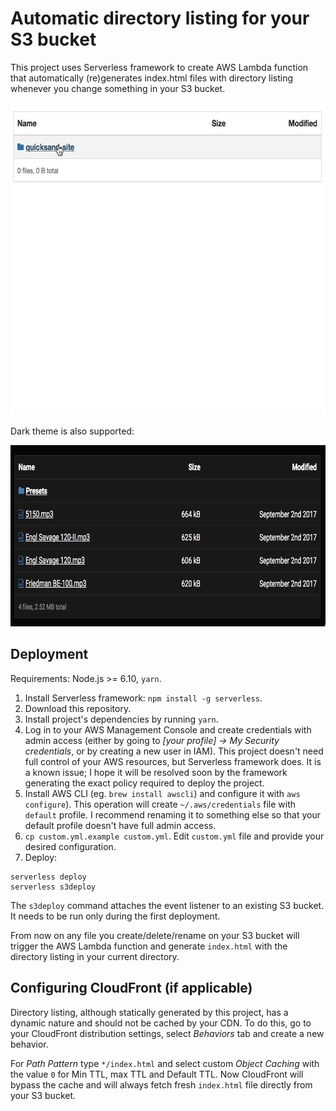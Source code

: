 # Automatic directory listing for your S3 bucket

This project uses Serverless framework to create AWS Lambda function that
automatically (re)generates index.html files with directory listing whenever
you change something in your S3 bucket.

<img src="docs/demo.gif" width="640" height="500" alt="Demo">

Dark theme is also supported:

<img src="docs/dark.png" width="714" height="290" alt="Dark mode">

## Deployment

Requirements: Node.js >= 6.10,  `yarn`.

1. Install Serverless framework: `npm install -g serverless`.
2. Download this repository.
3. Install project's dependencies by running `yarn`.
4. Log in to your AWS Management Console and create credentials with admin access (either by going to _[your profile] → My Security credentials_, or by creating a new user in IAM). This project doesn't need full control of your AWS resources, but Serverless framework does. It is a known issue; I hope it will be resolved soon by the framework generating the exact policy required to deploy the project.
5. Install AWS CLI (eg. `brew install awscli`) and configure it with `aws configure`). This operation will create `~/.aws/credentials` file with `default` profile. I recommend renaming it to something else so that your default profile doesn't have full admin access.
6. `cp custom.yml.example custom.yml`. Edit `custom.yml` file and provide your desired configuration.
7. Deploy:

```
serverless deploy
serverless s3deploy
```

The `s3deploy` command attaches the event listener to an existing S3 bucket. It needs to be run only during the first deployment.

From now on any file you create/delete/rename on your S3 bucket will trigger the AWS Lambda function and generate `index.html` with the directory listing in your current directory.

## Configuring CloudFront (if applicable)

Directory listing, although statically generated by this project, has a dynamic nature and should not be cached by your CDN. To do this, go to your CloudFront distribution settings, select _Behaviors_ tab and create a new behavior.

For _Path Pattern_ type `*/index.html` and select custom _Object Caching_ with the value `0` for Min TTL, max TTL and Default TTL. Now CloudFront will bypass the cache and will always fetch fresh `index.html` file directly from your S3 bucket.

